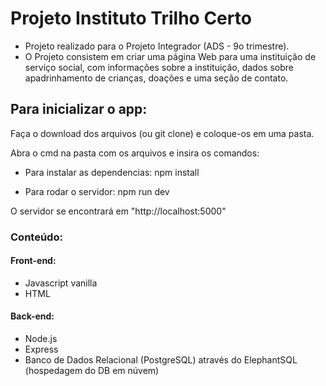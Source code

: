 # Projeto Instituto Trilho Certo

- Projeto realizado para o Projeto Integrador (ADS - 9o trimestre).
- O Projeto consistem em criar uma página Web para uma instituição de serviço social, com informações sobre a instituição, dados sobre apadrinhamento de crianças, doações e uma seção de contato.

## Para inicializar o app:

Faça o download dos arquivos (ou git clone) e coloque-os em uma pasta.

Abra o cmd na pasta com os arquivos e insira os comandos:

- Para instalar as dependencias:
npm install

- Para rodar o servidor:
npm run dev

O servidor se encontrará em "http://localhost:5000"

### Conteúdo:
#### Front-end:
- Javascript vanilla
- HTML
#### Back-end:
- Node.js
- Express
- Banco de Dados Relacional (PostgreSQL) através do ElephantSQL (hospedagem do DB em núvem)
